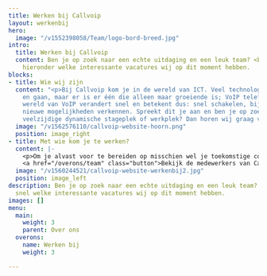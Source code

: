 ```yaml
---
title: Werken bij Callvoip
layout: werkenbij
hero:
  image: "/v1552398058/Team/logo-bord-breed.jpg"
intro:
  title: Werken bij Callvoip
  content: Ben je op zoek naar een echte uitdaging en een leuk team? <br> Bekijk dan
    hieronder welke interessante vacatures wij op dit moment hebben.
blocks:
- title: Wie wij zijn
  content: "<p>Bij Callvoip kom je in de wereld van ICT. Veel technologieën komen
    en gaan, maar er is er één die alleen maar groeiende is; VoIP telefonie!</p> \n<p>De
    wereld van VoIP verandert snel en betekent dus: snel schakelen, bijblijven en
    nieuwe mogelijkheden verkennen. Spreekt dit je aan en ben je op zoek naar een
    veelzijdige dynamische stageplek of werkplek? Dan horen wij graag van je!</p>"
  image: "/v1562576110/callvoip-website-hoorn.png"
  position: image_right
- title: Met wie kom je te werken?
  content: |-
    <p>Om je alvast voor te bereiden op misschien wel je toekomstige collega’s, hebben wij een team-pagina gemaakt. Benieuwd?</p>
    <a href="/overons/team" class="button">Bekijk de medewerkers van Callvoip hier!</a>
  image: "/v1560244521/callvoip-website-werkenbij2.jpg"
  position: image_left
description: Ben je op zoek naar een echte uitdaging en een leuk team? Bekijk dan
  snel welke interessante vacatures wij op dit moment hebben.
images: []
menu:
  main:
    weight: 3
    parent: Over ons
  overons:
    name: Werken bij
    weight: 3

---
```

